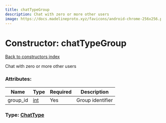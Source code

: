 ```yaml
---
title: chatTypeGroup
description: Chat with zero or more other users
image: https://docs.madelineproto.xyz/favicons/android-chrome-256x256.png
---
```

# Constructor: chatTypeGroup  
[Back to constructors index](index.md)



Chat with zero or more other users

### Attributes:

| Name     |    Type       | Required | Description |
|----------|---------------|----------|-------------|
|group\_id|[int](../types/int.md) | Yes|Group identifier|



### Type: [ChatType](../types/ChatType.md)



